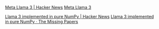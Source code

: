 
[Meta Llama 3 | Hacker News](https://news.ycombinator.com/item?id=40077533)
[Meta Llama 3](https://llama.meta.com/llama3/)

[Llama 3 implemented in pure NumPy | Hacker News](https://news.ycombinator.com/item?id=40378499)
[Llama 3 implemented in pure NumPy · The Missing Papers](https://docs.likejazz.com/llama3.np/)
